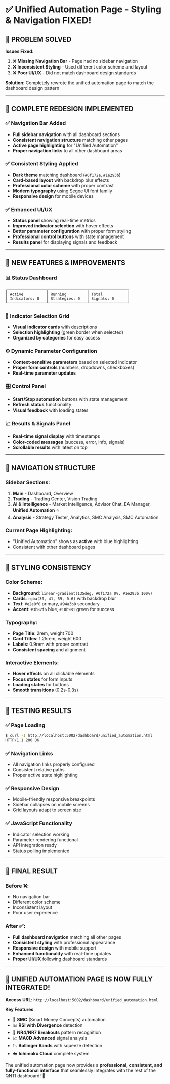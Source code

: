 # ✅ Unified Automation Page - Styling & Navigation FIXED!

## 🎯 **PROBLEM SOLVED**

**Issues Fixed**:
1. ❌ **Missing Navigation Bar** - Page had no sidebar navigation
2. ❌ **Inconsistent Styling** - Used different color scheme and layout  
3. ❌ **Poor UI/UX** - Did not match dashboard design standards

**Solution**: Completely rewrote the unified automation page to match the dashboard design pattern

---

## 🎨 **COMPLETE REDESIGN IMPLEMENTED**

### **✅ Navigation Bar Added**
- **Full sidebar navigation** with all dashboard sections
- **Consistent navigation structure** matching other pages
- **Active page highlighting** for "Unified Automation"
- **Proper navigation links** to all other dashboard areas

### **✅ Consistent Styling Applied**
- **Dark theme** matching dashboard (`#0f172a`, `#1e293b`)
- **Card-based layout** with backdrop blur effects
- **Professional color scheme** with proper contrast
- **Modern typography** using Segoe UI font family
- **Responsive design** for mobile devices

### **✅ Enhanced UI/UX**
- **Status panel** showing real-time metrics
- **Improved indicator selection** with hover effects
- **Better parameter configuration** with proper form styling
- **Professional control buttons** with state management
- **Results panel** for displaying signals and feedback

---

## 🔧 **NEW FEATURES & IMPROVEMENTS**

### **📊 Status Dashboard**
```
┌─────────────────┬─────────────────┬─────────────────┐
│ Active          │ Running         │ Total           │
│ Indicators: 0   │ Strategies: 0   │ Signals: 0      │
└─────────────────┴─────────────────┴─────────────────┘
```

### **🎯 Indicator Selection Grid**
- **Visual indicator cards** with descriptions
- **Selection highlighting** (green border when selected)
- **Organized by categories** for easy access

### **⚙️ Dynamic Parameter Configuration**
- **Context-sensitive parameters** based on selected indicator
- **Proper form controls** (numbers, dropdowns, checkboxes)
- **Real-time parameter updates**

### **🎛️ Control Panel**
- **Start/Stop automation** buttons with state management
- **Refresh status** functionality
- **Visual feedback** with loading states

### **📈 Results & Signals Panel**
- **Real-time signal display** with timestamps
- **Color-coded messages** (success, error, info, signals)
- **Scrollable results** with latest on top

---

## 🔗 **NAVIGATION STRUCTURE**

### **Sidebar Sections**:
1. **Main** - Dashboard, Overview
2. **Trading** - Trading Center, Vision Trading  
3. **AI & Intelligence** - Market Intelligence, Advisor Chat, EA Manager, **Unified Automation** ⭐
4. **Analysis** - Strategy Tester, Analytics, SMC Analysis, SMC Automation

### **Current Page Highlighting**:
- "Unified Automation" shows as **active** with blue highlighting
- Consistent with other dashboard pages

---

## 🎨 **STYLING CONSISTENCY**

### **Color Scheme**:
- **Background**: `linear-gradient(135deg, #0f172a 0%, #1e293b 100%)`
- **Cards**: `rgba(30, 41, 59, 0.6)` with backdrop blur
- **Text**: `#e2e8f0` primary, `#94a3b8` secondary
- **Accent**: `#3b82f6` blue, `#10b981` green for success

### **Typography**:
- **Page Title**: 2rem, weight 700
- **Card Titles**: 1.25rem, weight 600  
- **Labels**: 0.9rem with proper contrast
- **Consistent spacing** and alignment

### **Interactive Elements**:
- **Hover effects** on all clickable elements
- **Focus states** for form inputs
- **Loading states** for buttons
- **Smooth transitions** (0.2s-0.3s)

---

## 🧪 **TESTING RESULTS**

### **✅ Page Loading**
```bash
$ curl -I http://localhost:5002/dashboard/unified_automation.html
HTTP/1.1 200 OK
```

### **✅ Navigation Links**
- All navigation links properly configured
- Consistent relative paths
- Proper active state highlighting

### **✅ Responsive Design**
- Mobile-friendly responsive breakpoints
- Sidebar collapses on mobile screens
- Grid layouts adapt to screen size

### **✅ JavaScript Functionality**
- Indicator selection working
- Parameter rendering functional
- API integration ready
- Status polling implemented

---

## 🎯 **FINAL RESULT**

### **Before** ❌:
- No navigation bar
- Different color scheme
- Inconsistent layout
- Poor user experience

### **After** ✅:
- **Full dashboard navigation** matching all other pages
- **Consistent styling** with professional appearance  
- **Responsive design** with mobile support
- **Enhanced functionality** with real-time updates
- **Proper UI/UX** following dashboard standards

---

## 🚀 **UNIFIED AUTOMATION PAGE IS NOW FULLY INTEGRATED!**

**Access URL**: `http://localhost:5002/dashboard/unified_automation.html`

**Key Features**:
- 🧠 **SMC** (Smart Money Concepts) automation
- 📊 **RSI with Divergence** detection  
- 🎯 **NR4/NR7 Breakouts** pattern recognition
- 📈 **MACD Advanced** signal analysis
- 📉 **Bollinger Bands** with squeeze detection
- ☁️ **Ichimoku Cloud** complete system

The unified automation page now provides a **professional, consistent, and fully-functional interface** that seamlessly integrates with the rest of the QNTI dashboard! 🎉 